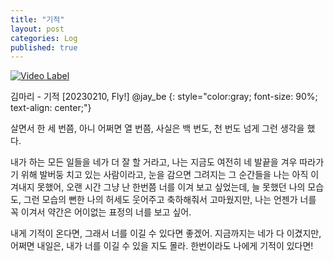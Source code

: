 ```yaml
---
title: "기적"
layout: post
categories: Log
published: true
---
```


[![Video Label](http://img.youtube.com/vi/3DeetjmNVPg/maxresdefault.jpg)](https://youtu.be/3DeetjmNVPg?t=0s)

김마리 - 기적 \[20230210, Fly!\] @jay_be
{: style="color:gray; font-size: 90%; text-align: center;"}

살면서 한 세 번쯤, 아니 어쩌면 열 번쯤, 사실은 백 번도, 천 번도 넘게 그런 생각을 했다.

내가 하는 모든 일들을 네가 더 잘 할 거라고, 나는 지금도 여전히 네 발끝을 겨우 따라가기 위해 발버둥 치고 있는 사람이라고,
눈을 감으면 그려지는 그 순간들을 나는 아직 이겨내지 못했어, 오랜 시간 그냥 난 한번쯤 너를 이겨 보고 싶었는데,
늘 못했던 나의 모습도, 그런 모습의 뻔한 나의 허세도 웃어주고 축하해줘서 고마웠지만, 나는 언젠가 너를 꼭 이겨서 약간은 어이없는 표정의 너를 보고 싶어.

내게 기적이 온다면, 그래서 너를 이길 수 있다면 좋겠어.
지금까지는 네가 다 이겼지만, 어쩌면 내일은, 내가 너를 이길 수 있을 지도 몰라. 한번이라도 나에게 기적이 있다면!